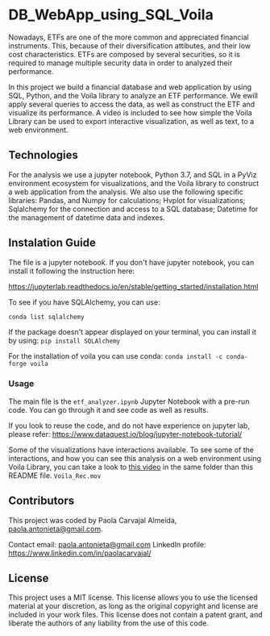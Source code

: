 # DB_WebApp_using_SQL_Voila

Nowadays, ETFs are one of the more common and appreciated financial instruments. This, because of their diversification attibutes, and their low cost characteristics. ETFs are composed by several securities, so it is required to manage multiple security data in order to analyzed their performance.

In this project we build a financial database and web application by using SQL, Python, and the Voila library to analyze an ETF performance. We ewill apply several queries to access the data, as well as construct the ETF and visualize its performance. A video is included to see how simple the Voila Library can be used to export interactive visualization, as well as text, to a web environment.


## Technologies
For the analysis we use a jupyter notebook, Python 3.7, and SQL in a PyViz environment ecosystem for visualizations, and the Voila library to construct a web application from the analysis. We also use the following specific libraries:
Pandas, and Numpy  for calculations; Hvplot for visualizations; Sqlalchemy for the connection and access to a SQL database; Datetime for the management of datetime data and indexes. 


## Instalation Guide
The file is a jupyter notebook. If you don't have jupyter notebook, you can install it following the instruction here:

https://jupyterlab.readthedocs.io/en/stable/getting_started/installation.html

To see if you have SQLAlchemy, you can use:

``conda list sqlalchemy``


If the package doesn't appear displayed on your terminal, you can install it by using:
``pip install SQLAlchemy``

For the installation of voila you can use conda:
``conda install -c conda-forge voila``


### Usage

The main file is the ``etf_analyzer.ipynb`` Jupyter Notebook with a pre-run code. You can go through it and see code as well as results. 

If you look to reuse the code, and do not have experience on jupyter lab, please refer:
https://www.dataquest.io/blog/jupyter-notebook-tutorial/

Some of the visualizations have interactions available. To see some of the interactions, and how you can see this analysis on a web environment using Voila Library, you can take a look to [this video](Voila_Rec.mov) in the same folder than this README file.
``Voila_Rec.mov``



## Contributors
This project was coded by Paola Carvajal Almeida, paola.antonieta@gmail.com.

Contact email: paola.antonieta@gmail.com
LinkedIn profile: https://www.linkedin.com/in/paolacarvajal/


## License
This project uses a MIT license. This license allows you to use the licensed material at your discretion, as long as the original copyright and license are included in your work files. This license does not contain a patent grant,  and liberate the authors of any liability from the use of this code.
